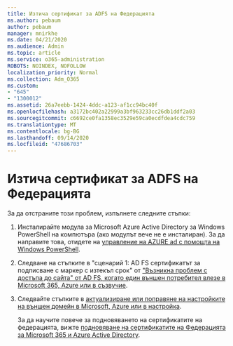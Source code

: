 ```yaml
---
title: Изтича сертификат за ADFS на Федерацията
ms.author: pebaum
author: pebaum
manager: mnirkhe
ms.date: 04/21/2020
ms.audience: Admin
ms.topic: article
ms.service: o365-administration
ROBOTS: NOINDEX, NOFOLLOW
localization_priority: Normal
ms.collection: Adm_O365
ms.custom:
- "645"
- "1300012"
ms.assetid: 26a7eebb-1424-4ddc-a123-af1cc94bc40f
ms.openlocfilehash: a3172bc402a22999a3bf963233cc26db1ddf2a03
ms.sourcegitcommit: c6692ce0fa1358ec3529e59ca0ecdfdea4cdc759
ms.translationtype: MT
ms.contentlocale: bg-BG
ms.lasthandoff: 09/14/2020
ms.locfileid: "47686703"
---
```

# <a name="adfs-federation-certificate-expiring"></a>Изтича сертификат за ADFS на Федерацията

За да отстраните този проблем, изпълнете следните стъпки:
  
1. Инсталирайте модула за Microsoft Azure Active Directory за Windows PowerShell на компютъра (ако модулът вече не е инсталиран). За да направите това, отидете на [управление на AZURE ad с помощта на Windows PowerShell](https://aka.ms/aadposh).

2. Следване на стъпките в "сценарий 1: AD FS сертификатът за подписване с маркер с изтекъл срок" от ["Възникна проблем с достъпа до сайта" от AD FS, когато един външен потребител влезе в Microsoft 365, Azure или в съзвучие](https://support.microsoft.com/help/2713898/there-was-a-problem-accessing-the-site-error-from-ad-fs-when-a-federat).

3. Следвайте стъпките в [актуализиране или поправяне на настройките на външен домейн в Microsoft, Azure или в настройка](https://docs.microsoft.com/office365/troubleshoot/security/update-federated-domain-office-365).

    За да научите повече за подновяването на сертификатите на федерацията, вижте [подновяване на сертификатите на Федерацията за Microsoft 365 и Azure Active Directory](https://docs.microsoft.com/azure/active-directory/connect/active-directory-aadconnect-o365-certs).
